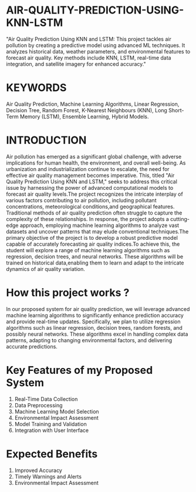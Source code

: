 # AIR-QUALITY-PREDICTION-USING-KNN-LSTM
"Air Quality Prediction Using KNN and LSTM: This project tackles air pollution by creating a predictive model using advanced ML techniques. It analyzes historical data, weather parameters, and environmental features to forecast air quality. Key methods include KNN, LSTM, real-time data integration, and satellite imagery for enhanced accuracy."

# KEYWORDS 
Air Quality Prediction, Machine Learning Algorithms, Linear Regression, Decision Tree, Random Forest, K-Nearest Neighbours (KNN), Long Short-Term Memory (LSTM), Ensemble Learning, Hybrid Models.

# INTRODUCTION 
Air pollution has emerged as a significant global challenge, with adverse implications for human health, the environment, and overall well-being. As urbanization and industrialization continue to escalate, the need for effective air quality management becomes imperative. This, titled "Air Quality Prediction Using KNN and LSTM," seeks to address this critical issue by harnessing the power of advanced computational models to forecast air quality levels.The project recognizes the intricate interplay of various factors contributing to air pollution, including pollutant concentrations, meteorological conditions,and geographical features. Traditional methods of air quality prediction often struggle to capture the complexity of these relationships. In response, the project adopts a cutting-edge approach, employing machine learning algorithms to analyze vast datasets and uncover patterns that may elude conventional techniques.The primary objective of the project is to develop a robust predictive model capable of accurately forecasting air quality indices.To achieve this, the student will explore a range of machine learning algorithms such as regression, decision trees, and neural networks. These algorithms will be trained on historical data,enabling them to learn and adapt to the intricate dynamics of air quality variation.

# How this project works ? 
In our proposed system for air quality prediction, we will leverage advanced machine learning algorithms to significantly enhance prediction accuracy and provide real-time updates. Specifically, we plan to utilize regression algorithms such as linear regression, decision trees, random forests, and possibly neural networks. These algorithms excel in handling complex data
patterns, adapting to changing environmental factors, and delivering accurate predictions.

# Key Features of my Proposed System
 1. Real-Time Data Collection
 2. Data Preprocessing
 3. Machine Learning Model Selection
 4. Environmental Impact Assessment 
 5. Model Training and Validation
 6. Integration with User Interface

# Expected Benefits 
 1. Improved Accuracy
 2. Timely Warnings and Alerts
 3. Environmental Impact Assessment
